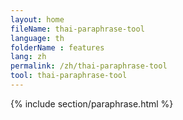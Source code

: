 ```yaml
---
layout: home
fileName: thai-paraphrase-tool
language: th
folderName : features
lang: zh
permalink: /zh/thai-paraphrase-tool
tool: thai-paraphrase-tool
---
```

{% include section/paraphrase.html %}